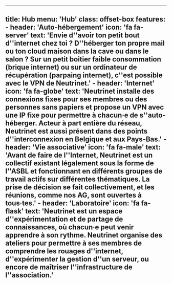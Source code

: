 ---

title: Hub
menu: 'Hub'
class: offset-box
features:
    - header: 'Auto-hébergement'
      icon: 'fa fa-server'
      text: 'Envie d''avoir ton petit bout d''internet chez toi ? D''héberger ton propre mail ou ton cloud maison dans la cave ou dans le salon ? Sur un petit boitier faible consommation (brique internet) ou sur un ordinateur de récupération (parpaing internet), c''est possible avec le VPN de Neutrinet.'
    - header: 'Internet'
      icon: 'fa fa-globe'
      text: 'Neutrinet installe des connexions fixes pour ses membres ou des personnes sans papiers et propose un VPN avec une IP fixe pour permettre à chacun·e de s''auto-héberger. Acteur à part entière du réseau, Neutrinet est aussi présent dans des points d''interconnexion en Belgique et aux Pays-Bas.'
    - header: 'Vie associative'
      icon: 'fa fa-male'
      text: 'Avant de faire de l''Internet, Neutrinet est un collectif existant légalement sous la forme de l''ASBL et fonctionnant en différents groupes de travail actifs sur différentes thématiques. La prise de décision se fait collectivement, et les réunions, comme nos AG, sont ouvertes à tous·tes.'
    - header: 'Laboratoire'
      icon: 'fa fa-flask'
      text: 'Neutrinet est un espace d''expérimentation et de partage de connaissances, où chacun·e peut venir apprendre à son rythme. Neutrinet organise des ateliers pour permettre à ses membres de comprendre les rouages d''internet, d''expérimenter la gestion d''un serveur, ou encore de maîtriser l''infrastructure de l''association.'
---